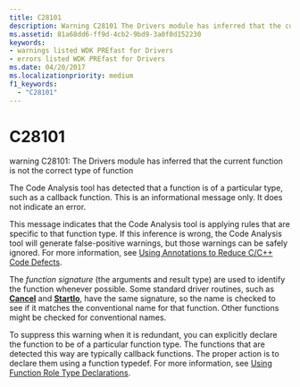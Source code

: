 ```yaml
---
title: C28101
description: Warning C28101 The Drivers module has inferred that the current function is not the correct type of function.
ms.assetid: 81a68dd6-ff9d-4cb2-9bd9-3a0f0d152230
keywords:
- warnings listed WDK PREfast for Drivers
- errors listed WDK PREfast for Drivers
ms.date: 04/20/2017
ms.localizationpriority: medium 
f1_keywords: 
  - "C28101"
---
```


# C28101


warning C28101: The Drivers module has inferred that the current function is not the correct type of function

The Code Analysis tool has detected that a function is of a particular type, such as a callback function. This is an informational message only. It does not indicate an error.

This message indicates that the Code Analysis tool is applying rules that are specific to that function type. If this inference is wrong, the Code Analysis tool will generate false-positive warnings, but those warnings can be safely ignored. For more information, see [Using Annotations to Reduce C/C++ Code Defects](https://go.microsoft.com/fwlink/p/?linkid=227826).

The *function signature* (the arguments and result type) are used to identify the function whenever possible. Some standard driver routines, such as [**Cancel**](https://docs.microsoft.com/windows-hardware/drivers/ddi/content/wdm/nc-wdm-driver_cancel) and [**StartIo**](https://docs.microsoft.com/windows-hardware/drivers/ddi/content/wdm/nc-wdm-driver_startio), have the same signature, so the name is checked to see if it matches the conventional name for that function. Other functions might be checked for conventional names.

To suppress this warning when it is redundant, you can explicitly declare the function to be of a particular function type. The functions that are detected this way are typically callback functions. The proper action is to declare them using a function typedef. For more information, see [Using Function Role Type Declarations](using-function-role-type-declarations.md).

 

 





